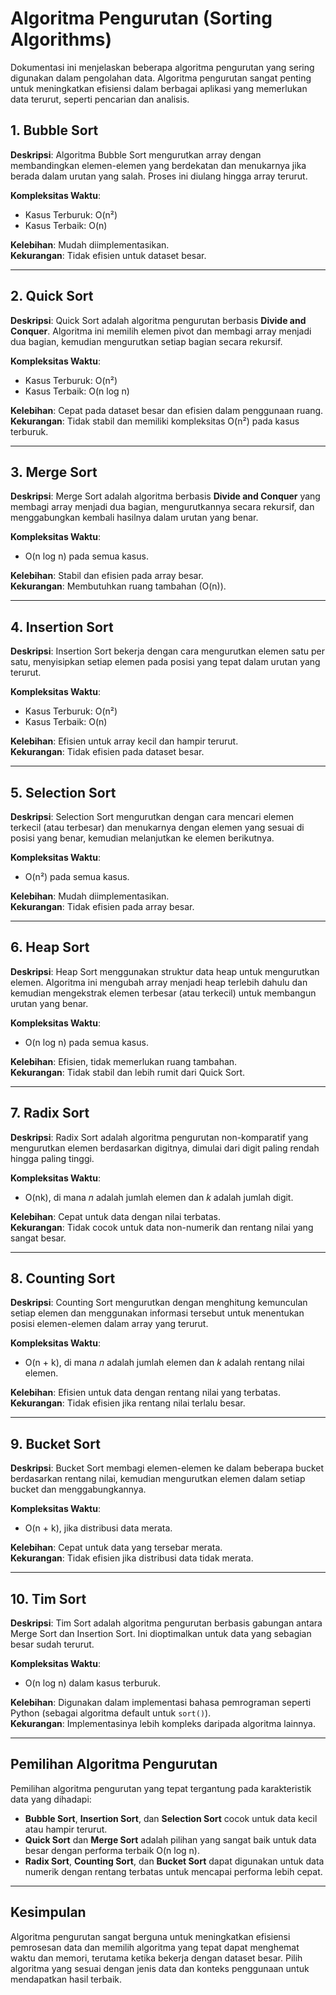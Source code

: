 # Algoritma Pengurutan (Sorting Algorithms)

Dokumentasi ini menjelaskan beberapa algoritma pengurutan yang sering digunakan dalam pengolahan data. Algoritma pengurutan sangat penting untuk meningkatkan efisiensi dalam berbagai aplikasi yang memerlukan data terurut, seperti pencarian dan analisis.

## 1. **Bubble Sort**
   **Deskripsi**: Algoritma Bubble Sort mengurutkan array dengan membandingkan elemen-elemen yang berdekatan dan menukarnya jika berada dalam urutan yang salah. Proses ini diulang hingga array terurut.
   
   **Kompleksitas Waktu**: 
   - Kasus Terburuk: O(n²)
   - Kasus Terbaik: O(n)
   
   **Kelebihan**: Mudah diimplementasikan.  
   **Kekurangan**: Tidak efisien untuk dataset besar.

---

## 2. **Quick Sort**
   **Deskripsi**: Quick Sort adalah algoritma pengurutan berbasis **Divide and Conquer**. Algoritma ini memilih elemen pivot dan membagi array menjadi dua bagian, kemudian mengurutkan setiap bagian secara rekursif.
   
   **Kompleksitas Waktu**: 
   - Kasus Terburuk: O(n²)
   - Kasus Terbaik: O(n log n)
   
   **Kelebihan**: Cepat pada dataset besar dan efisien dalam penggunaan ruang.  
   **Kekurangan**: Tidak stabil dan memiliki kompleksitas O(n²) pada kasus terburuk.

---

## 3. **Merge Sort**
   **Deskripsi**: Merge Sort adalah algoritma berbasis **Divide and Conquer** yang membagi array menjadi dua bagian, mengurutkannya secara rekursif, dan menggabungkan kembali hasilnya dalam urutan yang benar.
   
   **Kompleksitas Waktu**: 
   - O(n log n) pada semua kasus.
   
   **Kelebihan**: Stabil dan efisien pada array besar.  
   **Kekurangan**: Membutuhkan ruang tambahan (O(n)).

---

## 4. **Insertion Sort**
   **Deskripsi**: Insertion Sort bekerja dengan cara mengurutkan elemen satu per satu, menyisipkan setiap elemen pada posisi yang tepat dalam urutan yang terurut.
   
   **Kompleksitas Waktu**: 
   - Kasus Terburuk: O(n²)
   - Kasus Terbaik: O(n)
   
   **Kelebihan**: Efisien untuk array kecil dan hampir terurut.  
   **Kekurangan**: Tidak efisien pada dataset besar.

---

## 5. **Selection Sort**
   **Deskripsi**: Selection Sort mengurutkan dengan cara mencari elemen terkecil (atau terbesar) dan menukarnya dengan elemen yang sesuai di posisi yang benar, kemudian melanjutkan ke elemen berikutnya.
   
   **Kompleksitas Waktu**: 
   - O(n²) pada semua kasus.
   
   **Kelebihan**: Mudah diimplementasikan.  
   **Kekurangan**: Tidak efisien pada array besar.

---

## 6. **Heap Sort**
   **Deskripsi**: Heap Sort menggunakan struktur data heap untuk mengurutkan elemen. Algoritma ini mengubah array menjadi heap terlebih dahulu dan kemudian mengekstrak elemen terbesar (atau terkecil) untuk membangun urutan yang benar.
   
   **Kompleksitas Waktu**: 
   - O(n log n) pada semua kasus.
   
   **Kelebihan**: Efisien, tidak memerlukan ruang tambahan.  
   **Kekurangan**: Tidak stabil dan lebih rumit dari Quick Sort.

---

## 7. **Radix Sort**
   **Deskripsi**: Radix Sort adalah algoritma pengurutan non-komparatif yang mengurutkan elemen berdasarkan digitnya, dimulai dari digit paling rendah hingga paling tinggi.
   
   **Kompleksitas Waktu**: 
   - O(nk), di mana *n* adalah jumlah elemen dan *k* adalah jumlah digit.
   
   **Kelebihan**: Cepat untuk data dengan nilai terbatas.  
   **Kekurangan**: Tidak cocok untuk data non-numerik dan rentang nilai yang sangat besar.

---

## 8. **Counting Sort**
   **Deskripsi**: Counting Sort mengurutkan dengan menghitung kemunculan setiap elemen dan menggunakan informasi tersebut untuk menentukan posisi elemen-elemen dalam array yang terurut.
   
   **Kompleksitas Waktu**: 
   - O(n + k), di mana *n* adalah jumlah elemen dan *k* adalah rentang nilai elemen.
   
   **Kelebihan**: Efisien untuk data dengan rentang nilai yang terbatas.  
   **Kekurangan**: Tidak efisien jika rentang nilai terlalu besar.

---

## 9. **Bucket Sort**
   **Deskripsi**: Bucket Sort membagi elemen-elemen ke dalam beberapa bucket berdasarkan rentang nilai, kemudian mengurutkan elemen dalam setiap bucket dan menggabungkannya.
   
   **Kompleksitas Waktu**: 
   - O(n + k), jika distribusi data merata.
   
   **Kelebihan**: Cepat untuk data yang tersebar merata.  
   **Kekurangan**: Tidak efisien jika distribusi data tidak merata.

---

## 10. **Tim Sort**
   **Deskripsi**: Tim Sort adalah algoritma pengurutan berbasis gabungan antara Merge Sort dan Insertion Sort. Ini dioptimalkan untuk data yang sebagian besar sudah terurut.
   
   **Kompleksitas Waktu**: 
   - O(n log n) dalam kasus terburuk.
   
   **Kelebihan**: Digunakan dalam implementasi bahasa pemrograman seperti Python (sebagai algoritma default untuk `sort()`).  
   **Kekurangan**: Implementasinya lebih kompleks daripada algoritma lainnya.

---

## Pemilihan Algoritma Pengurutan
Pemilihan algoritma pengurutan yang tepat tergantung pada karakteristik data yang dihadapi:
- **Bubble Sort**, **Insertion Sort**, dan **Selection Sort** cocok untuk data kecil atau hampir terurut.
- **Quick Sort** dan **Merge Sort** adalah pilihan yang sangat baik untuk data besar dengan performa terbaik O(n log n).
- **Radix Sort**, **Counting Sort**, dan **Bucket Sort** dapat digunakan untuk data numerik dengan rentang terbatas untuk mencapai performa lebih cepat.

---

## Kesimpulan
Algoritma pengurutan sangat berguna untuk meningkatkan efisiensi pemrosesan data dan memilih algoritma yang tepat dapat menghemat waktu dan memori, terutama ketika bekerja dengan dataset besar. Pilih algoritma yang sesuai dengan jenis data dan konteks penggunaan untuk mendapatkan hasil terbaik.
